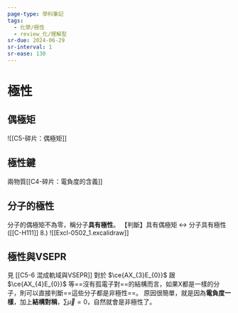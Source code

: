 ```yaml
---
page-type: 學科筆記
tags:
  - 化學/極性
  - review_化/理解型
sr-due: 2024-06-29
sr-interval: 1
sr-ease: 130
---
```

# 極性
## 偶極矩
![[C5-碎片：偶極矩]]

## 極性鍵
兩物質[[C4-碎片：電負度的含義]]

## 分子的極性
分子的偶極矩不為零，稱分子**具有極性**。
【判斷】具有偶極矩 <-> 分子具有極性 ([[C-H111]] 8.)
![[Excl-0502_1.excalidraw]]

## 極性與VSEPR
見 [[C5-6 混成軌域與VSEPR]]
對於 $\ce{AX_{3}E_{0}}$ 跟 $\ce{AX_{4}E_{0}}$ 等==沒有孤電子對==的結構而言，如果X都是一樣的分子，則可以直接判斷==這些分子都是非極性==。
原因很簡單，就是因為**電負度一樣**，加上**結構對稱**，$\sum \vec{\mu} =0$，自然就會是非極性了。